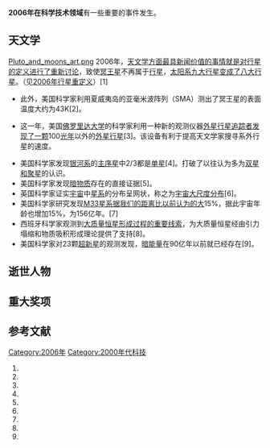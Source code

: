 **2006年在科学技术领域**有一些重要的事件发生。

## 天文学

[Pluto_and_moons_art.png](https://zh.wikipedia.org/wiki/File:Pluto_and_moons_art.png "fig:Pluto_and_moons_art.png") 2006年，[天文学方面最具新闻价值的事情就是对](https://zh.wikipedia.org/wiki/天文学 "wikilink")[行星的定义进行了重新讨论](https://zh.wikipedia.org/wiki/行星的定义 "wikilink")，致使[冥王星](../Page/冥王星.md "wikilink")不再属于[行星](../Page/行星.md "wikilink")，[太阳系九大行星变成了八大行星](https://zh.wikipedia.org/wiki/太阳系 "wikilink")。（见[2006年行星重定义](https://zh.wikipedia.org/wiki/2006年行星重定义 "wikilink")）\[1\]

  - 此外，美国科学家利用夏威夷岛的亚毫米波阵列（SMA）测出了冥王星的表面温度大约为43K\[2\]。

<!-- end list -->

  - 这一年，美国[佛罗里达大学](../Page/佛罗里达大学.md "wikilink")的科学家利用一种新的观测仪器[外星行星追踪者发现了一颗](https://zh.wikipedia.org/wiki/外星行星追踪者 "wikilink")100[光年](../Page/光年.md "wikilink")以外的[外星行星](https://zh.wikipedia.org/wiki/外星行星 "wikilink")\[3\]。该设备有利于提高天文学家搜寻系外行星的速度。

<!-- end list -->

  - 美国科学家发现[银河系](../Page/银河系.md "wikilink")的[主序星](../Page/主序星.md "wikilink")中2/3都是[单星](https://zh.wikipedia.org/wiki/单星 "wikilink")\[4\]。打破了以往认为多为[双星和](https://zh.wikipedia.org/wiki/双星 "wikilink")[聚星](../Page/聚星.md "wikilink")的认识。
  - 美国科学家发现[暗物质](../Page/暗物质.md "wikilink")存在的直接证据\[5\]。
  - 英国科学家证实[宇宙](../Page/宇宙.md "wikilink")中[星系](../Page/星系.md "wikilink")的分布呈网状，称之为[宇宙大尺度分布](https://zh.wikipedia.org/wiki/宇宙大尺度分布 "wikilink")\[6\]。
  - 美国科学家研究发现[M33星系据我们的距离比以前认为的大](https://zh.wikipedia.org/wiki/M33 "wikilink")15%，据此宇宙年龄也增加15%，为156亿年。\[7\]
  - 西班牙科学家观测到[大质量恒星形成过程的重要线索](https://zh.wikipedia.org/wiki/大质量恒星 "wikilink")，为大质量恒星经由引力塌缩和物质吸积形成理论提供了支持\[8\]。
  - 美国科学家对23颗[超新星](../Page/超新星.md "wikilink")的观测发现，[暗能量](../Page/暗能量.md "wikilink")在90亿年以前就已经存在\[9\]。

## 逝世人物

## 重大奖项

## 参考文献

<div class="references-small">

<references />

</div>

[Category:2006年](https://zh.wikipedia.org/wiki/Category:2006年 "wikilink") [Category:2000年代科技](https://zh.wikipedia.org/wiki/Category:2000年代科技 "wikilink")

1.
2.
3.
4.
5.
6.
7.
8.
9.